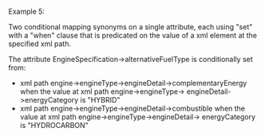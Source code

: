 Example 5:

Two conditional mapping synonyms on a single attribute, each using "set" with a "when" clause that is predicated on the
value of a xml element at the specified xml path.

The attribute EngineSpecification->alternativeFuelType is conditionally set from:

- xml path engine->engineType->engineDetail->complementaryEnergy when the value at xml path engine->engineType->
  engineDetail->energyCategory is "HYBRID"
- xml path engine->engineType->engineDetail->combustible when the value at xml path engine->engineType->engineDetail->
  energyCategory is "HYDROCARBON"